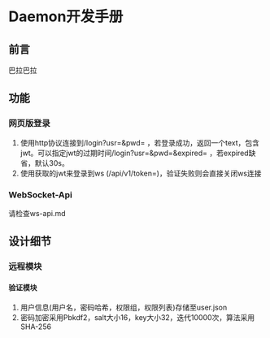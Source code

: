 # Daemon开发手册

## 前言

巴拉巴拉

## 功能

### 网页版登录

1. 使用http协议连接到/login?usr=<username>&pwd=<password>
   ，若登录成功，返回一个text，包含jwt。可以指定jwt的过期时间/login?usr=<username>&pwd=<password>&expired=<seconds>
   ，若expired缺省，默认30s。
2. 使用获取的jwt来登录到ws (/api/v1/token=<jwt>)，验证失败则会直接关闭ws连接

### WebSocket-Api

请检查ws-api.md

## 设计细节

### 远程模块

#### 验证模块

1. 用户信息(用户名，密码哈希，权限组，权限列表)存储至user.json
2. 密码加密采用Pbkdf2，salt大小16，key大小32，迭代10000次，算法采用SHA-256